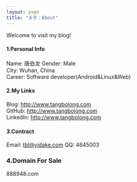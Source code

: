 ```yaml
---
layout: page
title: "关于：About"
---
```

Welcome to visit my blog!

#### 1.Personal Info
Name: 唐伯龙 
Gender: Male  
City: Wuhan, China  
Career: Software developer(Android&Linux&Web)  

#### 2.My Links
Blog: <http://www.tangbolong.com>  
GitHub: <http://www.tangbolong.com>  
LinkedIn: <http://www.tangbolong.com>  


#### 3.Contract
Email: tbl@yidake.com 
QQ: 4645003

### 4.Domain For Sale
888948.com  

